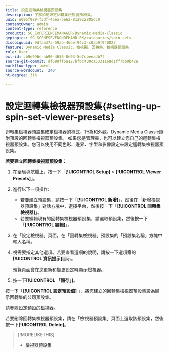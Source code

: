 ```yaml
---
title: 設定迴轉集檢視器預設集
description: 了解如何設定回轉集檢視器預設集。
uuid: e095f989-f3df-46ea-be62-812922805dc0
contentOwner: admin
content-type: reference
products: SG_EXPERIENCEMANAGER/Dynamic-Media-Classic
geptopics: SG_SCENESEVENONDEMAND_PK/categories/spin_sets
discoiquuid: 9dfaa37a-59ab-46ae-94c3-c0ab9f940023
feature: Dynamic Media Classic，檢視器，回轉集，檢視器預設集
role: User
exl-id: cb9e996c-ab90-4656-8e93-5e7cbeeadb7f
source-git-commit: df689ff5a127bfbc400ca5331168d1ff7bb0b42e
workflow-type: tm+mt
source-wordcount: '240'
ht-degree: 31%

---
```


# 設定迴轉集檢視器預設集{#setting-up-spin-set-viewer-presets}

迴轉集檢視器預設集確定檢視器的樣式、行為和外觀。Dynamic Media Classic隨附預設的回轉集檢視器預設集。 如果您是管理員，也可以建立您自己的迴轉集檢視器預設集。您可以使用不同色彩、邊界、字型和影像設定來設定迴轉集檢視器預設集。

**若要建立回轉集檢視器預設集：**

1. 在全局導航欄上，按一下「**[!UICONTROL Setup]** > **[!UICONTROL Viewer Presets]**」。
1. 進行以下一項操作:

   * 若要建立預設集，請按一下「**[!UICONTROL 新增]**」，然後在「新增檢視器預設集」對話方塊中，選擇平台，然後按一下「**[!UICONTROL 回轉集檢視器]**」。
   * 若要編輯現有的回轉集檢視器預設集，請選取預設集，然後按一下「**[!UICONTROL 編輯]**」。

1. 在「設定檢視器」頁面，在「回轉集檢視器」預設集的「預設集名稱」方塊中輸入名稱。
1. 視需要指定其他選項。若要查看選項的說明，請按一下選項旁的&#x200B;**[!UICONTROL 資訊提示]**&#x200B;圖示。

   預覽頁面會在您更新和變更設定時顯示檢視器。

1. 按一下&#x200B;**[!UICONTROL 「儲存」]**。

按一下「**[!UICONTROL 設定預設值]** 」，將您建立的回轉集檢視器預設集設為顯示回轉集的公司預設集。

請參閱[設定預設的檢視器](application-setup.md#configuring_default_viewers)。

若要刪除回轉集檢視器預設集，請在「檢視器預設集」頁面上選取該預設集，然後按一下&#x200B;**[!UICONTROL Delete]**。

>[!MORELIKETHIS]
>
>* [檢視器預設集](application-setup.md#viewer_presets)

